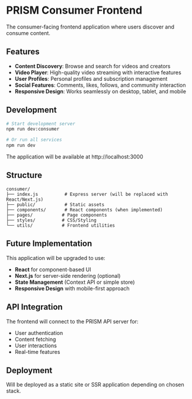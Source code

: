 # PRISM Consumer Frontend

The consumer-facing frontend application where users discover and consume content.

## Features

- **Content Discovery**: Browse and search for videos and creators
- **Video Player**: High-quality video streaming with interactive features
- **User Profiles**: Personal profiles and subscription management
- **Social Features**: Comments, likes, follows, and community interaction
- **Responsive Design**: Works seamlessly on desktop, tablet, and mobile

## Development

```bash
# Start development server
npm run dev:consumer

# Or run all services
npm run dev
```

The application will be available at http://localhost:3000

## Structure

```
consumer/
├── index.js          # Express server (will be replaced with React/Next.js)
├── public/           # Static assets
├── components/       # React components (when implemented)
├── pages/           # Page components
├── styles/          # CSS/Styling
└── utils/           # Frontend utilities
```

## Future Implementation

This application will be upgraded to use:
- **React** for component-based UI
- **Next.js** for server-side rendering (optional)
- **State Management** (Context API or simple store)
- **Responsive Design** with mobile-first approach

## API Integration

The frontend will connect to the PRISM API server for:
- User authentication
- Content fetching
- User interactions
- Real-time features

## Deployment

Will be deployed as a static site or SSR application depending on chosen stack.
